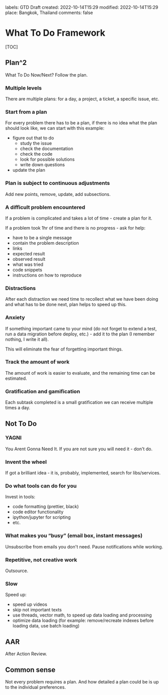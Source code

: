 labels: GTD
        Draft
created: 2022-10-14T15:29
modified: 2022-10-14T15:29
place: Bangkok, Thailand
comments: false

# What To Do Framework

[TOC]

## Plan^2

What To Do Now/Next?
Follow the plan.

### Multiple levels

There are multiple plans: for a day, a project, a ticket, a specific issue, etc.

### Start from a plan

For every problem there has to be a plan, if there is no idea what the plan should look like, we can start with this example:

- figure out that to do
  - study the issue
  - check the documentation
  - check the code
  - look for possible solutions
  - write down questions
- update the plan

### Plan is subject to continuous adjustments

Add new points, remove, update, add subsections.

### A difficult problem encountered

If a problem is complicated and takes a lot of time - create a plan for it.

If a problem took 1hr of time and there is no progress - ask for help:

- have to be a single message
- contain the problem description
- links
- expected result
- observed result
- what was tried
- code snippets
- instructions on how to reproduce

### Distractions

After each distraction we need time to recollect what we have been doing and what has to be done next, plan helps to speed up this.

### Anxiety

If something important came to your mind (do not forget to extend a test, run a data migration before deploy, etc.) - add it to the plan (I remember nothing, I write it all).

This will eliminate the fear of forgetting important things.

### Track the amount of work

The amount of work is easier to evaluate, and the remaining time can be estimated.

### Gratification and gamification

Each subtask completed is a small gratification we can receive multiple times a day.

## Not To Do

### YAGNI

You Arent Gonna Need It.
If you are not sure you will need it - don't do.

### Invent the wheel

If got a brilliant idea - it is, probably, implemented, search for libs/services.

### Do what tools can do for you

Invest in tools:
- code formatting (prettier, black)
- code editor functionality
- ipython/jupyter for scripting
- etc.

### What makes you “busy” (email box, instant messages)

Unsubscribe from emails you don't need.
Pause notifications while working.

### Repetitive, not creative work

Outsource.

### Slow

Speed up:
- speed up videos
- skip not important texts
- use threads, vector math, to speed up data loading and processing
- optimize data loading (for example: remove/recreate indexes before loading data, use batch loading)

## AAR

After Action Review.

## Common sense

Not every problem requires a plan.
And how detailed a plan could be is up to the individual preferences.